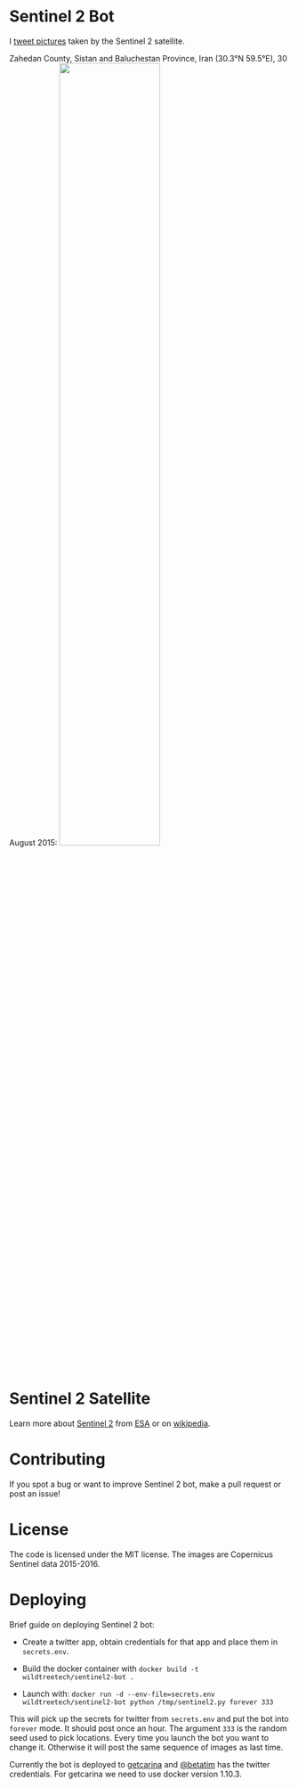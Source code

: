 # Sentinel 2 Bot

I [tweet pictures](https://twitter.com/Sentinel2Bot) taken by the Sentinel 2 satellite.

Zahedan County, Sistan and Baluchestan Province, Iran (30.3°N 59.5°E), 30 August 2015:
<img src="https://pbs.twimg.com/media/CyHNOtBUoAEcd--.jpg" width="60%" />


# Sentinel 2 Satellite

Learn more about [Sentinel 2](http://www.esa.int/Our_Activities/Observing_the_Earth/Copernicus/Sentinel-2/Introducing_Sentinel-2) from
[ESA](http://esa.int) or on [wikipedia](https://en.wikipedia.org/wiki/Sentinel-2).


# Contributing

If you spot a bug or want to improve Sentinel 2 bot, make a pull request
or post an issue!


# License

The code is licensed under the MIT license. The images are Copernicus Sentinel data 2015-2016.


# Deploying

Brief guide on deploying Sentinel 2 bot:

* Create a twitter app, obtain credentials for that app and place them in
  `secrets.env`.

* Build the docker container with `docker build -t wildtreetech/sentinel2-bot .`

* Launch with: `docker run -d --env-file=secrets.env wildtreetech/sentinel2-bot python /tmp/sentinel2.py forever 333`

This will pick up the secrets for twitter from `secrets.env` and put the bot
into `forever` mode. It should post once an hour. The argument `333` is the
random seed used to pick locations. Every time you launch the bot you want to
change it. Otherwise it will post the same sequence of images as last time.

Currently the bot is deployed to [getcarina](https://getcarina.com) and
[@betatim](//twitter.com/betatim) has the twitter credentials. For
getcarina we need to use docker version 1.10.3.
